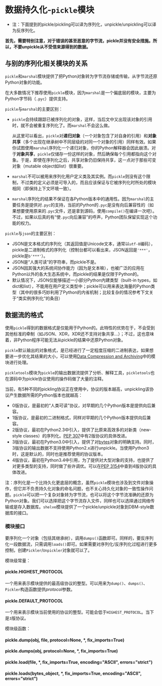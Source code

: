 # 数据持久化-`pickle`模块

* 注：下面提到的pickle/pickling可以译为序列化，unpickle/unpickling可以译为反序列化。

**首先，需要特别注意，对于错误的甚至恶意的字节流，pickle并没有安全措施。所以，不要unpickle从不受信来源得到的数据。**

## 与别的序列化相关模块的关系

`pickle`和`marshal`模块提供了把Python对象转为字节流存储或传输，从字节流还原Python对象的功能。

在大多数情况下推荐使用`pickle`模块，因为`marshal`是一个偏底层的模块，主要为Python字节码（`.pyc`）提供支持。

`pickle`与`marshal`的主要区别：

* `pickle`会持续跟踪已被序列化的对象，这样，当后文中又出现该对象的引用时，就不会被重复序列化了。而`marshal`不会这么做。

    从这里可以看出，`pickle`对**递归对象**（一个对象包含了对自身的引用）和**对象共享**（多个出现在继承树中不同层级的对同一个对象的引用）同样有效。如果你试图使用`marshal`序列化一个递归对象，你的Python解释器会因此崩溃。对于**对象共享**，`pickle`仅储存一份这样的对象，然后确保每个引用都指向这个对象。于是，即使在序列化之后，共享对象仍旧保持共享，这一点对于那些可变对象（mutable object如list）很重要。
    
* `marshal`不可以被用来序列化用户定义类及其实例。而`pickle`则没有这个限制，不过类的定义必须是可导入的，而且应该保证与它被序列化时所处的模块相同（即保持上下文环境一致）。

* `marshal`序列化的结果不保证在各Python版本中的通用性。因为`marshal`的主要任务是提供对`.pyc`的支持，当前的Python的`.pyc`是没有向后兼容性的（如果想要使用原来的`.pyc`文件，还是拿到源码，使用`compile()`在编译一次吧）。不过，如果以后真的有“使`.pyc`向后兼容”的呼声，Python团队保留实现这个功能的权力。

`pickle`与`json`的主要区别：

* JSON是文本格式的序列化（其返回值是Unicode文本，通常以`utf-8`编码），pickle是二进制格式的序列化（控制台都可以看出来，JSON返回是`'***'`，pickle是`b'***'`）。
* JSON是“人类可读”的字符串，而pickle不是。
* JSON因其强大的系统间协作能力（因为是文本嘛），也被广泛的应用在Python以外的各大生态系统中，而pickle的结果是仅限于Python的。
* 默认情况下，JSON仅能够描述一小部分Python内建类型（built-in types，如dict和list），不能用在用户定义类型中；pickle可以用来表达海量的Python类型（其中的很多巧妙利用了Python的内省机制；比较复杂的情况参考下文关于“类实例序列化”的条目）

## 数据流的格式

使用`pickle`得到的数据格式是仅能用于Python的。此特性的优势在于，不会受到其他标准的牵制（如JSON、XDR，XDR还不支持对象共享…）；不过，这也意味着，非Python程序可能无法从pickle的结果中还原Python对象。

`pickle`默认输出的对象格式，是已经进行了一定程度压缩的二进制表达，如果想要进一步优化其结果的大小，可以使用[Data Compression and Archiving](https://docs.python.org/3.4/library/archiving.html)中的模块进行处理。

`pickletools`模块为`pickle`的输出数据流提供了分析、解释工具，`pickletools`也在源码中为pickle协议使用的操作码做了大量的注释。

当前，有5种不同的pickling协议正在使用中，协议的版本越高，unpickling该协议产生数据所需的Python版本也就越高：

* 0版协议，是最初的“人类可读”协议，对早期的几个Python版本是提供向后兼容。
* 1版协议，是最初的二进制格式，同样对早期的几个Python版本提供向后兼容。
* 2版协议，最初在Python2.3中引入，提供了比原来高效多的对新类（new-style classes）的序列化。[PEP 307](http://legacy.python.org/dev/peps/pep-0307/)中有2版协议的具体改进。
* 3版协议，最初在Python3.0中引入，提供了对[bytes](https://docs.python.org/3.4/library/functions.html#bytes)对象的明确支持。同时，3版协议的输出数据不支持使用Python2.x进行unpickle。当使用Python3时，这是默认的，同时也是推荐使用的协议版本。
* 4版协议，最初在Python3.4中引用，为了提供对大型对象的支持，也提供了对更多类型的支持，同时做了些许调优。可以在[PEP 3154](http://legacy.python.org/dev/peps/pep-3154/)中查到4版协议的具体改进。

注：序列化是一个比持久化更底层的概念，虽然`pickle`模块也涉及到文件对象操作，但它并不负责持久化对象的命名问题，也不关心持久化对象的一致性操作问题。`pickle`可以把一个复杂对象转为字节流，也可以将这个字节流准确的还原为Python对象。我们可以选择把这个字节流存入文件，同样也可以选择通过网络传输或是存入数据库。`shelve`模块提供了一个pickle/unpickle对象到DBM-style数据库的接口。

### 模块接口

要序列化一个对象（包括其继承树），调用`dumps()`函数即可。同样的，要反序列化一段数据流，只需调用`loads()`即可。如果需要对序列化/反序列化过程进行更多控制，创建`Pickler`/`Unpickler`对象就可以了。

模块级常量：

#### pickle.HIGHEST_PROTOCOL

一个用来表示模块提供的最高级协议的整型。可以用来为`dump()`、`dumps()`、`Pickler`构造函数提供*protocol*参数。

#### pickle.DEFAULT_PROTOCOL

一个用来表示模块当前使用的协议的整型。可能会低于`HIGHEST_PROTOCOL`。当下是`3`版协议。

模块级函数：

#### pickle.dump(obj, file, protocol=None, *, fix_imports=True)

#### pickle.dumps(obj, protocol=None, *, fix_imports=True)

#### pickle.load(file, *, fix_imports=True, encoding="ASCII", errors="strict")

#### pickle.loads(bytes_object, *, fix_imports=True, encoding="ASCII", errors="strict")

